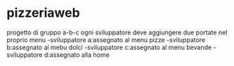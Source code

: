 # pizzeriaweb
progetto di gruppo a-b-c
ogni sviluppatore deve aggiungere due portate nel proprio menu
-sviluppatore a:assegnato al menu pizze
-sviluppatore b:assegnato al mebu dolci
-sviluppatore c:assegnato al menu bevande
-sviluppatore d:assegnato alla home
